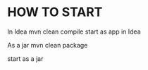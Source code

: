 # HOW TO START
In Idea 
mvn clean compile
start as app in Idea

As a jar
mvn clean package

start as a jar